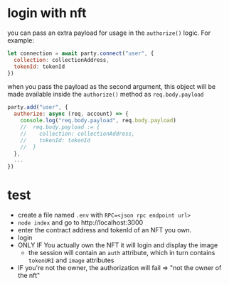 # login with nft

you can pass an extra payload for usage in the `authorize()` logic. For example:


```javascript
let connection = await party.connect("user", {
  collection: collectionAddress,
  tokenId: tokenId
})
```

when you pass the payload as the second argument, this object will be made available inside the `authorize()` method as `req.body.payload`

```javascript
party.add("user", {
  authorize: async (req, account) => {
    console.log("req.body.payload", req.body.payload)
    //  req.body.payload := {
    //    collection: collectionAddress,
    //    tokenId: tokenId
    //  }
  },
  ...
})
```

# test


- create a file named `.env` with `RPC=<json rpc endpoint url>`
- `node index` and go to http://localhost:3000
- enter the contract address and tokenId of an NFT you own.
- login
- ONLY IF You actually own the NFT it will login and display the image
  - the session will contain an `auth` attribute, which in turn contains `tokenURI` and `image` attributes
- IF you're not the owner, the authorization will fail => "not the owner of the nft"
